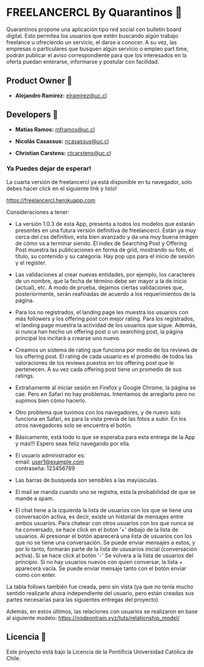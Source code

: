 # FREELANCERCL By Quarantinos :rotating_light:

Quarantinos propone una aplicación tipo red social con bulletin board digital. Esto permitea los usuarios que estén buscando algún trabajo freelance u ofreciendo un servicio, el darse a conocer. A su vez, las empresas o particulares que busquen algún servicio o empleo part time, podrán publicar el aviso correspondiente para que los interesados en la oferta puedan enterarse, informarse y postular con facilidad.

## Product Owner :robot:

* **Alejandro Ramírez:** elramirez@uc.cl

## Developers :construction_worker:

* **Matías Ramos:** mframos@uc.cl

* **Nicolás Casassus:** ncasassus@uc.cl

* **Christian Carstens:** ctcarstens@uc.cl 

### Ya Puedes dejar de esperar!

La cuarta versión de freelancercl ya está disponible en tu navegador, solo debes hacer click en el siguiente link y listo!

https://freelancercl.herokuapp.com

Consideraciones a tener:

* La versión 1.0.3 de esta App, presenta a todos los modelos que estarán presentes en una futura versión definitiva de freelancercl. Están ya muy cerca del css definitivo, esta bien avanzado y da una muy buena imágen de cómo va a terminar siendo. El index de Searching Post y Offering Post muestra las publicaciones en forma de grid, mostrando su foto, el título, su contenido y su categoría. Hay pop ups para el inicio de sesión y el register. 

* Las validaciones al crear nuevas entidades, por ejemplo, los caracteres de un nombre, que la fecha de término debe ser mayor a la de inicio (actual), etc. A modo de prueba, dejamos ciertas validaciones  que, posteriormente, serán reafinadas de acuerdo a los requerimientos de la página.

* Para los no registrados, el landing page les muestra los usuarios con más followers y los offering post con mejor rating. Para los registrados, el landing page muestra la actividad de los usuarios que sigue. Además, si nunca han hecho un offering post o un searching post, la página principal los incitará a crearse uno nuevo.

* Creamos un sistema de rating que funciona por medio de los reviews de los offering post. El rating de cada usuario es el promedio de todos las valoraciones de los reviews puestos en los offering post que le pertenecen. A su vez cada offering post tiene un promedio de sus ratings.

* Extrañamente al iniciar sesión en Firefox y Google Chrome, la página se cae. Pero en Safari no hay problemas. Intentamos de arreglarlo pero no supimos bien cómo hacerlo.

* Otro problema que tuvimos con los navegadores, y de nuevo solo funciona en Safari, es para la vista previa de las fotos a subir. En los otros navegadores solo se encuentra el botón.

* Básicamente, está todo lo que se esperaba para esta entrega de la App y más!!! Espero seas feliz navegando por ella.

* El usuario administrador es:  
    email: user1@example.com  
    contraseña: 123456789

* Las barras de busqueda son sensibles a las mayúsculas.

* El mail se manda cuando uno se registra, esta la probabilidad de que se mande a spam.

* El chat tiene a la izquierda la lista de usuarios con los que se tiene una conversación activa, es decir, existe un historial de mensajes entre ambos usuarios. Para chatear con otros usuarios con los que nunca se ha conversado, se hace click en el boton '+' debajo de la lista de usuarios. Al presionar el botón aparecerá una lista de usuarios con los que no se tiene una conversación. Se puede enviar mensajes a estos, y por lo tanto, formarán parte de la lista de ususarios inicial (conversación activa). Si se hace click al botón '-' Se volvera a la lista de usuarios del principio. Si no hay usuarios nuevos con quien conversar, la lista + aparecerá vacía. Se puede enviar mensaje tanto con el botón enviar como con enter.

La tabla follows también fue creada, pero sin vista (ya que no tenía mucho sentido realizarle ahora independiente del usuario, pero están creadas sus partes necesarias para las siguientes entregas del proyecto)

Además, en estos últimos, las relaciones con usuarios se realizaron en base al siguiente modelo: https://nodeontrain.xyz/tuts/relationship_model/

## Licencia 📄

Este proyecto está bajo la Licencia de la Pontificia Universidad Católica de Chile.
